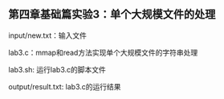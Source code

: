 ## 第四章基础篇实验3：单个大规模文件的处理

input/new.txt：输入文件

lab3.c：mmap和read方法实现单个大规模文件的字符串处理

lab3.sh: 运行lab3.c的脚本文件

output/result.txt: lab3.c的运行结果
